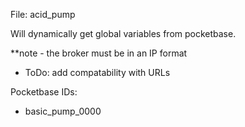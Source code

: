 File: acid_pump

Will dynamically get global variables from pocketbase. 

**note - the broker must be in an IP format 

  - ToDo: add compatability with URLs 
  
Pocketbase IDs:
- basic_pump_0000
